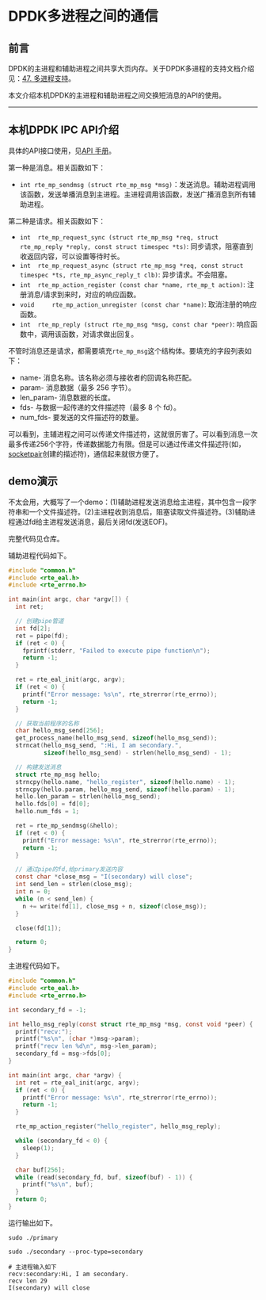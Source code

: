 # DPDK多进程之间的通信

## 前言

DPDK的主进程和辅助进程之间共享大页内存。关于DPDK多进程的支持文档介绍见：[47. 多进程支持](https://doc.dpdk.org/guides/prog_guide/multi_proc_support.html)。

本文介绍本机DPDK的主进程和辅助进程之间交换短消息的API的使用。

---

## 本机DPDK IPC API介绍

具体的API接口使用，见[API 手册](https://doc.dpdk.org/api/rte__eal_8h.html#a2d6d7b2f93fc0ca8c91d7f57daacced8)。

第一种是消息。相关函数如下：
* `int rte_mp_sendmsg (struct rte_mp_msg *msg)`：发送消息。辅助进程调用该函数，发送单播消息到主进程。主进程调用该函数，发送广播消息到所有辅助进程。

第二种是请求。相关函数如下：
* `int 	rte_mp_request_sync (struct rte_mp_msg *req, struct rte_mp_reply *reply, const struct timespec *ts)`: 同步请求，阻塞直到收返回内容，可以设置等待时长。
* `int 	rte_mp_request_async (struct rte_mp_msg *req, const struct timespec *ts, rte_mp_async_reply_t clb)`: 异步请求。不会阻塞。
* `int 	rte_mp_action_register (const char *name, rte_mp_t action)`: 注册消息/请求到来时，对应的响应函数。
* `void 	rte_mp_action_unregister (const char *name)`: 取消注册的响应函数。
* `int 	rte_mp_reply (struct rte_mp_msg *msg, const char *peer)`: 响应函数中，调用该函数，对请求做出回复。

不管时消息还是请求，都需要填充`rte_mp_msg`这个结构体。要填充的字段列表如下：
* name- 消息名称。该名称必须与接收者的回调名称匹配。
* param- 消息数据（最多 256 字节）。
* len_param- 消息数据的长度。
* fds- 与数据一起传递的文件描述符（最多 8 个 fd）。
* num_fds- 要发送的文件描述符的数量。

可以看到，主辅进程之间可以传递文件描述符，这就很厉害了。可以看到消息一次最多传递256个字符，传递数据能力有限。但是可以通过传递文件描述符(如，[socketpair](https://man7.org/linux/man-pages/man2/socketpair.2.html)创建的描述符)，通信起来就很方便了。

## demo演示

不太会用，大概写了一个demo：(1)辅助进程发送消息给主进程，其中包含一段字符串和一个文件描述符。(2)主进程收到消息后，阻塞读取文件描述符。(3)辅助进程通过fd给主进程发送消息，最后关闭fd(发送EOF)。

完整代码见仓库。

辅助进程代码如下。

```c
#include "common.h"
#include <rte_eal.h>
#include <rte_errno.h>

int main(int argc, char *argv[]) {
  int ret;

  // 创建pipe管道
  int fd[2];
  ret = pipe(fd);
  if (ret < 0) {
    fprintf(stderr, "Failed to execute pipe function\n");
    return -1;
  }

  ret = rte_eal_init(argc, argv);
  if (ret < 0) {
    printf("Error message: %s\n", rte_strerror(rte_errno));
    return -1;
  }

  // 获取当前程序的名称
  char hello_msg_send[256];
  get_process_name(hello_msg_send, sizeof(hello_msg_send));
  strncat(hello_msg_send, ":Hi, I am secondary.",
          sizeof(hello_msg_send) - strlen(hello_msg_send) - 1);

  // 构建发送消息
  struct rte_mp_msg hello;
  strncpy(hello.name, "hello_register", sizeof(hello.name) - 1);
  strncpy(hello.param, hello_msg_send, sizeof(hello.param) - 1);
  hello.len_param = strlen(hello_msg_send);
  hello.fds[0] = fd[0];
  hello.num_fds = 1;

  ret = rte_mp_sendmsg(&hello);
  if (ret < 0) {
    printf("Error message: %s\n", rte_strerror(rte_errno));
    return -1;
  }

  // 通过pipe的fd,给primary发送内容
  const char *close_msg = "I(secondary) will close";
  int send_len = strlen(close_msg);
  int n = 0;
  while (n < send_len) {
    n += write(fd[1], close_msg + n, sizeof(close_msg));
  }

  close(fd[1]);

  return 0;
}
```

主进程代码如下。

```c
#include "common.h"
#include <rte_eal.h>
#include <rte_errno.h>

int secondary_fd = -1;

int hello_msg_reply(const struct rte_mp_msg *msg, const void *peer) {
  printf("recv:");
  printf("%s\n", (char *)msg->param);
  printf("recv len %d\n", msg->len_param);
  secondary_fd = msg->fds[0];
}

int main(int argc, char *argv) {
  int ret = rte_eal_init(argc, argv);
  if (ret < 0) {
    printf("Error message: %s\n", rte_strerror(rte_errno));
    return -1;
  }

  rte_mp_action_register("hello_register", hello_msg_reply);

  while (secondary_fd < 0) {
    sleep(1);
  }

  char buf[256];
  while (read(secondary_fd, buf, sizeof(buf) - 1)) {
    printf("%s\n", buf);
  }
  return 0;
}
```

运行输出如下。

```shell
sudo ./primary 

sudo ./secondary --proc-type=secondary

# 主进程输入如下
recv:secondary:Hi, I am secondary.
recv len 29
I(secondary) will close
```